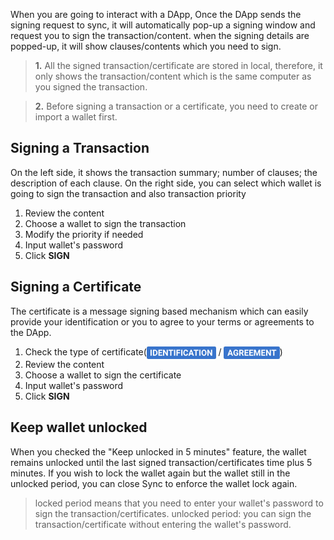 When you are going to interact with a DApp,  Once the DApp sends the signing request to sync, it will automatically pop-up a signing window and request you to sign the transaction/content. when the signing details are popped-up, it will show clauses/contents which you need to sign. 


>**1.** All the signed transaction/certificate are stored in local, therefore, it only shows the transaction/content which is the same computer as you signed the transaction.

>**2.** Before signing a transaction or a certificate, you need to create or import a wallet first.

## Signing a Transaction
On the left side, it shows the transaction summary; number of clauses; the description of each clause. On the right side, you can select which wallet is going to sign the transaction and also transaction priority

1. Review the content 
2. Choose a wallet to sign the transaction
3. Modify the priority if needed 
4. Input wallet's password
5. Click **SIGN**

## Signing a Certificate
The certificate is a message signing based mechanism which can easily provide your identification or you to agree to your terms or agreements to the DApp.

1. Check the type of certificate(<img src="Images/cer-identification.png"  height = "20px" align=center /> / <img src="Images/cer-agreement.png"  height = "20px" align=center />)
2. Review the content 
3. Choose a wallet to sign the certificate
4. Input wallet's password
5. Click **SIGN**

## Keep wallet unlocked
When you checked the "Keep unlocked in 5 minutes" feature, the wallet remains unlocked until the last signed transaction/certificates time plus 5 minutes. 
If you wish to lock the wallet again but the wallet still in the unlocked period, you can close  Sync to enforce the wallet lock again. 

> locked period means that you need to enter your wallet's password to sign the transaction/certificates. 
> unlocked period: you can sign the transaction/certificate without entering the wallet's password.